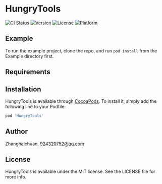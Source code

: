 # HungryTools

[![CI Status](https://img.shields.io/travis/Zhanghaichuan/HungryTools.svg?style=flat)](https://travis-ci.org/Zhanghaichuan/HungryTools)
[![Version](https://img.shields.io/cocoapods/v/HungryTools.svg?style=flat)](https://cocoapods.org/pods/HungryTools)
[![License](https://img.shields.io/cocoapods/l/HungryTools.svg?style=flat)](https://cocoapods.org/pods/HungryTools)
[![Platform](https://img.shields.io/cocoapods/p/HungryTools.svg?style=flat)](https://cocoapods.org/pods/HungryTools)

## Example

To run the example project, clone the repo, and run `pod install` from the Example directory first.

## Requirements

## Installation

HungryTools is available through [CocoaPods](https://cocoapods.org). To install
it, simply add the following line to your Podfile:

```ruby
pod 'HungryTools'
```

## Author

Zhanghaichuan, 924320752@qq.com

## License

HungryTools is available under the MIT license. See the LICENSE file for more info.

